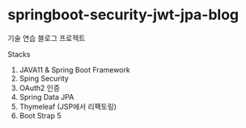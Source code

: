 # springboot-security-jwt-jpa-blog
 
 기술 연습 블로그 프로젝트

 Stacks
 1. JAVA11 & Spring Boot Framework
 2. Sping Security
 3. OAuth2 인증
 4. Spring Data JPA
 5. Thymeleaf (JSP에서 리팩토링)
 6. Boot Strap 5
